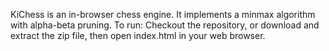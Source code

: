 KiChess is an in-browser chess engine.
It implements a minmax algorithm with alpha-beta pruning.
To run: Checkout the repository, or download and extract the zip file, then  open index.html in your web browser.
